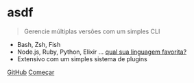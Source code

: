 <!-- ![logo](_media.asdf-logo.svg) -->

# asdf

> Gerencie múltiplas versões com um simples CLI


<!-- insert asciinema or other gif here -->

- Bash, Zsh, Fish
- Node.js, Ruby, Python, Elixir ... [qual sua linguagem favorita?](plugins-all?id=plugin-list)
- Extensivo com um simples sistema de plugins

[GitHub](https://github.com/asdf-vm/asdf)
[Começar](/pt-br/core-manage-asdf)
